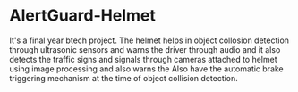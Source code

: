 # AlertGuard-Helmet
It's a final year btech project. The helmet helps in object collosion detection through ultrasonic sensors and warns the driver through audio and it also detects the traffic signs and signals through cameras attached to helmet using image processing and also warns the Also have the automatic brake triggering mechanism at the time of object collision detection.

